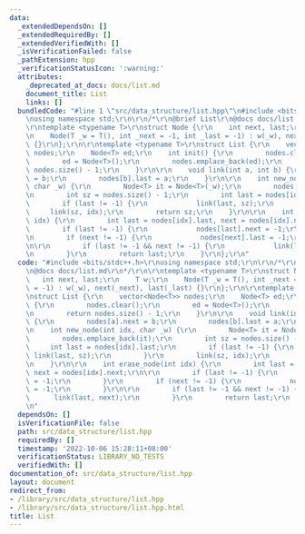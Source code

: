 ```yaml
---
data:
  _extendedDependsOn: []
  _extendedRequiredBy: []
  _extendedVerifiedWith: []
  _isVerificationFailed: false
  _pathExtension: hpp
  _verificationStatusIcon: ':warning:'
  attributes:
    _deprecated_at_docs: docs/list.md
    document_title: List
    links: []
  bundledCode: "#line 1 \"src/data_structure/list.hpp\"\n#include <bits/stdc++.h>\r\
    \nusing namespace std;\r\n\r\n/*\r\n@brief List\r\n@docs docs/list.md\r\n*/\r\n\
    \r\ntemplate <typename T>\r\nstruct Node {\r\n    int next, last;\r\n    T w;\r\
    \n    Node(T _w = T(), int _next = -1, int _last = -1) : w(_w), next(_next), last(_last)\
    \ {}\r\n};\r\n\r\ntemplate <typename T>\r\nstruct List {\r\n    vector<Node<T>>\
    \ nodes;\r\n    Node<T> ed;\r\n    int init() {\r\n        nodes.clear();\r\n\
    \        ed = Node<T>();\r\n        nodes.emplace_back(ed);\r\n        return\
    \ nodes.size() - 1;\r\n    }\r\n\r\n    void link(int a, int b) {\r\n        nodes[a].next\
    \ = b;\r\n        nodes[b].last = a;\r\n    }\r\n\r\n    int new_node(int idx,\
    \ char _w) {\r\n        Node<T> it = Node<T>(_w);\r\n        nodes.emplace_back(it);\r\
    \n        int sz = nodes.size() - 1;\r\n        int last = nodes[idx].last;\r\n\
    \        if (last != -1) {\r\n            link(last, sz);\r\n        }\r\n   \
    \     link(sz, idx);\r\n        return sz;\r\n    }\r\n\r\n    int erase_node(int\
    \ idx) {\r\n        int last = nodes[idx].last, next = nodes[idx].next;\r\n\r\n\
    \        if (last != -1) {\r\n            nodes[last].next = -1;\r\n        }\r\
    \n        if (next != -1) {\r\n            nodes[next].last = -1;\r\n        }\r\
    \n\r\n        if (last != -1 && next != -1) {\r\n            link(last, next);\r\
    \n        }\r\n        return last;\r\n    }\r\n};\r\n"
  code: "#include <bits/stdc++.h>\r\nusing namespace std;\r\n\r\n/*\r\n@brief List\r\
    \n@docs docs/list.md\r\n*/\r\n\r\ntemplate <typename T>\r\nstruct Node {\r\n \
    \   int next, last;\r\n    T w;\r\n    Node(T _w = T(), int _next = -1, int _last\
    \ = -1) : w(_w), next(_next), last(_last) {}\r\n};\r\n\r\ntemplate <typename T>\r\
    \nstruct List {\r\n    vector<Node<T>> nodes;\r\n    Node<T> ed;\r\n    int init()\
    \ {\r\n        nodes.clear();\r\n        ed = Node<T>();\r\n        nodes.emplace_back(ed);\r\
    \n        return nodes.size() - 1;\r\n    }\r\n\r\n    void link(int a, int b)\
    \ {\r\n        nodes[a].next = b;\r\n        nodes[b].last = a;\r\n    }\r\n\r\
    \n    int new_node(int idx, char _w) {\r\n        Node<T> it = Node<T>(_w);\r\n\
    \        nodes.emplace_back(it);\r\n        int sz = nodes.size() - 1;\r\n   \
    \     int last = nodes[idx].last;\r\n        if (last != -1) {\r\n           \
    \ link(last, sz);\r\n        }\r\n        link(sz, idx);\r\n        return sz;\r\
    \n    }\r\n\r\n    int erase_node(int idx) {\r\n        int last = nodes[idx].last,\
    \ next = nodes[idx].next;\r\n\r\n        if (last != -1) {\r\n            nodes[last].next\
    \ = -1;\r\n        }\r\n        if (next != -1) {\r\n            nodes[next].last\
    \ = -1;\r\n        }\r\n\r\n        if (last != -1 && next != -1) {\r\n      \
    \      link(last, next);\r\n        }\r\n        return last;\r\n    }\r\n};\r\
    \n"
  dependsOn: []
  isVerificationFile: false
  path: src/data_structure/list.hpp
  requiredBy: []
  timestamp: '2022-10-06 15:28:11+08:00'
  verificationStatus: LIBRARY_NO_TESTS
  verifiedWith: []
documentation_of: src/data_structure/list.hpp
layout: document
redirect_from:
- /library/src/data_structure/list.hpp
- /library/src/data_structure/list.hpp.html
title: List
---
```

